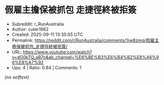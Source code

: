 # 假雇主擔保被抓包 走捷徑終被拒簽

- Subreddit: r_RunAustralia
- Author: cuter1982
- Created: 2025-09-11 13:35:05 UTC
- Permalink: https://reddit.com/r/RunAustralia/comments/1ne8zmq/假雇主擔保被抓包_走捷徑終被拒簽/
- URL: https://www.youtube.com/watch?v=dG0kTQ_aB7o&ab_channel=%E6%BE%B3%E6%B4%B2%E8%A6%96%E8%A7%92
- Ups: 4 | Ratio: 0.84 | Comments: 1

_(no selftext)_
